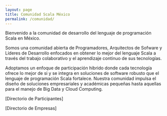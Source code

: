 ```yaml
---
layout: page
title: Comunidad Scala México
permalink: /comunidad/
---
```


Bienvenido a la comunidad de desarrollo del lenguaje de programación Scala en México.

Somos una comunidad abierta de Programadores, Arquitectos de Sofware y Líderes de Desarrollo enfocados en obtener 
lo mejor del lenguaje Scala a través del trabajo colaborativo y el aprendizaje continuo de sus tecnologías.

Adoptamos un enfoque de participación hibrido donde cada tecnología ofrece lo mejor de si y se integra
en soluciones de software robusto que el lenguaje de programación Scala fortalece. Nuestra comunidad impulsa
el diseño de soluciones empresariales y académicas pequeñas hasta aquellas para el manejo de Big Data y Cloud Computing.

[Directorio de Participantes]

[Directorio de Empresas]


